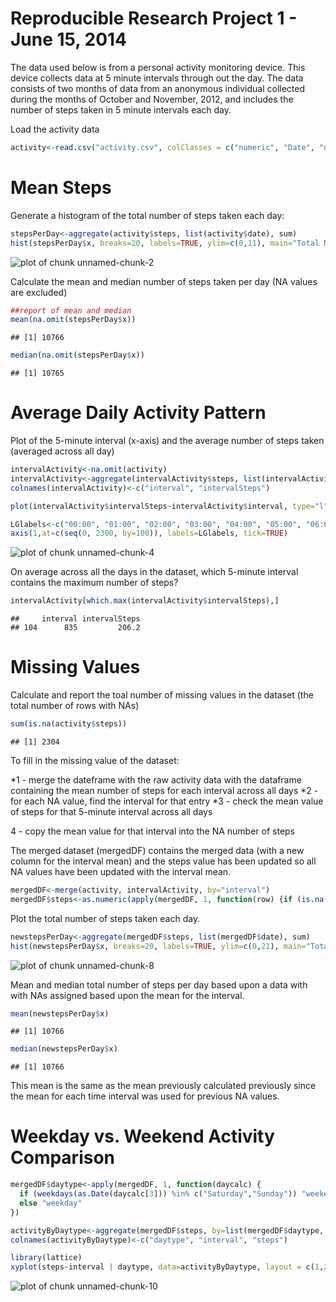 Reproducible Research Project 1 - June 15, 2014
===============================================

The data used below is from a personal activity monitoring device.  This device collects data at 5 minute intervals through out the day.  The data consists of two months of data from an anonymous individual collected during the months of October and November, 2012, and includes the number of steps taken in 5 minute intervals each day.

Load the activity data

```r
activity<-read.csv("activity.csv", colClasses = c("numeric", "Date", "numeric"))
```

Mean Steps
==========

Generate a histogram of the total number of steps taken each day:

```r
stepsPerDay<-aggregate(activity$steps, list(activity$date), sum)
hist(stepsPerDay$x, breaks=20, labels=TRUE, ylim=c(0,11), main="Total Number of Steps per Day", xlab="Steps", ylab="Frequency")
```

![plot of chunk unnamed-chunk-2](figure/unnamed-chunk-2.png) 

Calculate the mean and median number of steps taken per day
(NA values are excluded)

```r
##report of mean and median
mean(na.omit(stepsPerDay$x))
```

```
## [1] 10766
```

```r
median(na.omit(stepsPerDay$x))
```

```
## [1] 10765
```

Average Daily Activity Pattern
==============================

Plot of the 5-minute interval (x-axis) and the average number of steps taken (averaged across all day)


```r
intervalActivity<-na.omit(activity)
intervalActivity<-aggregate(intervalActivity$steps, list(intervalActivity$interval), mean)
colnames(intervalActivity)<-c("interval", "intervalSteps")

plot(intervalActivity$intervalSteps~intervalActivity$interval, type="l", xlab="Time interval", ylab="Steps Taken", main="Average Steps Taken by Time Interval", xaxt="n")

LGlabels<-c("00:00", "01:00", "02:00", "03:00", "04:00", "05:00", "06:00","07:00", "08:00","09:00", "10:00", "11:00", "12:00", "13:00", "14:00", "15:00", "16:00","17:00", "18:00","19:00", "20:00", "21:00", "22:00", "23:00")
axis(1,at=c(seq(0, 2300, by=100)), labels=LGlabels, tick=TRUE)
```

![plot of chunk unnamed-chunk-4](figure/unnamed-chunk-4.png) 

On average across all the days in the dataset, which 5-minute interval contains the maximum number of steps?

```r
intervalActivity[which.max(intervalActivity$intervalSteps),]
```

```
##     interval intervalSteps
## 104      835         206.2
```


Missing Values
==============

Calculate and report the toal number of missing values in the dataset 
(the total number of rows with NAs)

```r
sum(is.na(activity$steps))
```

```
## [1] 2304
```

To fill in the missing value of the dataset:

*1 - merge the dateframe with the raw activity data with the dataframe containing the mean number of steps for each interval across all days 
*2 - for each NA value, find the interval for that entry
*3 - check the mean value of steps for that 5-minute interval across all days
   
   4 - copy the mean value for that interval into the NA number of steps
   
The merged dataset (mergedDF) contains the merged data (with a new column for the interval mean) and the steps value has been updated so all NA values have been updated with the interval mean.
   

```r
mergedDF<-merge(activity, intervalActivity, by="interval")
mergedDF$steps<-as.numeric(apply(mergedDF, 1, function(row) {if (is.na(row[2])) row[4] else row[2]}))
```

Plot the total number of steps taken each day.

```r
newstepsPerDay<-aggregate(mergedDF$steps, list(mergedDF$date), sum)
hist(newstepsPerDay$x, breaks=20, labels=TRUE, ylim=c(0,21), main="Total Number of Steps per Day (after imputing missing values)", xlab="Steps", ylab="Frequency")
```

![plot of chunk unnamed-chunk-8](figure/unnamed-chunk-8.png) 

Mean and median total number of steps per day based upon a data with with NAs assigned based upon the mean for the interval.


```r
mean(newstepsPerDay$x)
```

```
## [1] 10766
```

```r
median(newstepsPerDay$x)
```

```
## [1] 10766
```

This mean is the same as the mean previously calculated previously since the mean for each time interval was used for previous NA values.

Weekday vs. Weekend Activity Comparison
=======================================


```r
mergedDF$daytype<-apply(mergedDF, 1, function(daycalc) {
  if (weekdays(as.Date(daycalc[3])) %in% c("Saturday","Sunday")) "weekend"     
  else "weekday"
})

activityByDaytype<-aggregate(mergedDF$steps, by=list(mergedDF$daytype, mergedDF$interval), mean)
colnames(activityByDaytype)<-c("daytype", "interval", "steps")

library(lattice)
xyplot(steps~interval | daytype, data=activityByDaytype, layout = c(1,2), type="l", main="Comparison of Mean Number of Steps Taken (Weekdays vs. Weekends)", xlab="Interval", ylab="Mean Number of Steps")
```

![plot of chunk unnamed-chunk-10](figure/unnamed-chunk-10.png) 





